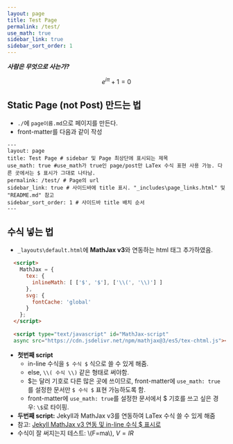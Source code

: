 ```yaml
---
layout: page
title: Test Page
permalink: /test/
use_math: true
sidebar_link: true
sidebar_sort_order: 1
---
```


***사람은 무엇으로 사는가?***  

$$ e^{i \pi} + 1 = 0 $$

## Static Page (not Post) 만드는 법
- `./`에 `page이름.md`으로 페이지를 만든다.
- front-matter를 다음과 같이 작성

```
---
layout: page
title: Test Page # sidebar 및 Page 최상단에 표시되는 제목
use_math: true #use_math가 true인 page/post만 LaTex 수식 표현 사용 가능. 다른 곳에서는 $ 표시가 그대로 나타남.
permalink: /test/ # Page의 url
sidebar_link: true # 사이드바에 title 표시. "_includes\page_links.html" 및 "README.md" 참고
sidebar_sort_order: 1 # 사이드바 title 배치 순서
---
```

## 수식 넣는 법
- `_layouts\default.html`에 **MathJax v3**와 연동하는 html 태그 추가하였음.

```html       
  <script>
    MathJax = {
      tex: {
        inlineMath: [ ['$', '$'], ['\\(', '\\)'] ]
      },
      svg: {
        fontCache: 'global'
      }
    };
  </script>
  
  <script type="text/javascript" id="MathJax-script" 
  async src="https://cdn.jsdelivr.net/npm/mathjax@3/es5/tex-chtml.js"></script>
```
- **첫번째 script**
  - in-line 수식을 `$ 수식 $` 식으로 쓸 수 있게 해줌.
  - else, `\\( 수식 \\)` 같은 형태로 써야함. 
  - \$는 달러 기호로 다른 많은 곳에 쓰이므로, front-matter에 `use_math: true`를 설정한 문서만 `$ 수식 $` 표현 가능하도록 함.
  - front-matter에 `use_math: true`를 설정한 문서에서 \$ 기호를 쓰고 싶은 경우: `\$`로 타이핑.
- **두번째 script:** Jekyll과 MathJax v3를 연동하여 LaTex 수식 쓸 수 있게 해줌
- 참고: [Jekyll MathJax v3 연동 및 in-line 수식 \$ 표시로](https://www.bodunhu.com/blog/posts/add-mathjax-v3-support-to-jekyll-and-hugo/)
- 수식이 잘 써지는지 테스트: \\(F=ma\\), $V = IR$

